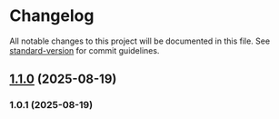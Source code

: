 # Changelog

All notable changes to this project will be documented in this file. See [standard-version](https://github.com/conventional-changelog/standard-version) for commit guidelines.

## [1.1.0](https://github.com/LarceRR/grshnko.ru/compare/v1.0.1...v1.1.0) (2025-08-19)

### 1.0.1 (2025-08-19)
